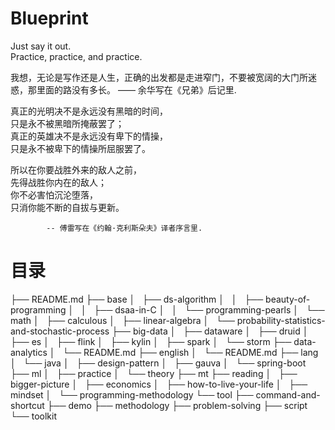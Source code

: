 # Blueprint

Just say it out.  
Practice, practice, and practice.  

我想，无论是写作还是人生，正确的出发都是走进窄门，不要被宽阔的大门所迷惑，那里面的路没有多长。 —— 余华写在《兄弟》后记里. 

真正的光明决不是永远没有黑暗的时间，  
只是永不被黑暗所掩蔽罢了；  
真正的英雄决不是永远没有卑下的情操，  
只是永不被卑下的情操所屈服罢了。  

所以在你要战胜外来的敌人之前，  
先得战胜你内在的敌人；  
你不必害怕沉沦堕落，  
只消你能不断的自拔与更新。  

			-- 傅雷写在《约翰·克利斯朵夫》译者序言里. 


# 目录

├── README.md
├── base
│   ├── ds-algorithm
│   │   ├── beauty-of-programming
│   │   ├── dsaa-in-C
│   │   └── programming-pearls
│   └── math
│       ├── calculous
│       ├── linear-algebra
│       └── probability-statistics-and-stochastic-process
├── big-data
│   ├── dataware
│   ├── druid
│   ├── es
│   ├── flink
│   ├── kylin
│   ├── spark
│   └── storm
├── data-analytics
│   └── README.md
├── english
│   └── README.md
├── lang
│   └── java
│       ├── design-pattern
│       ├── gauva
│       └── spring-boot
├── ml
│   ├── practice
│   └── theory
├── mt
├── reading
│   ├── bigger-picture
│   ├── economics
│   ├── how-to-live-your-life
│   ├── mindset
│   └── programming-methodology
└── tool
    ├── command-and-shortcut
    ├── demo
    ├── methodology
    ├── problem-solving
    ├── script
    └── toolkit
